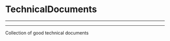# TechnicalDocuments
--------------------
--------------------

Collection of good technical documents
